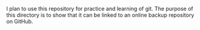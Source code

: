 I plan to use this repository for practice and learning of git.
The purpose of this directory is to show that it can be linked to an online
backup repository on GitHub.